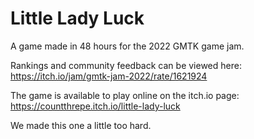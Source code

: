 # Little Lady Luck
A game made in 48 hours for the 2022 GMTK game jam.

Rankings and community feedback can be viewed here: https://itch.io/jam/gmtk-jam-2022/rate/1621924

The game is available to play online on the itch.io page: https://countthrepe.itch.io/little-lady-luck

We made this one a little too hard.
